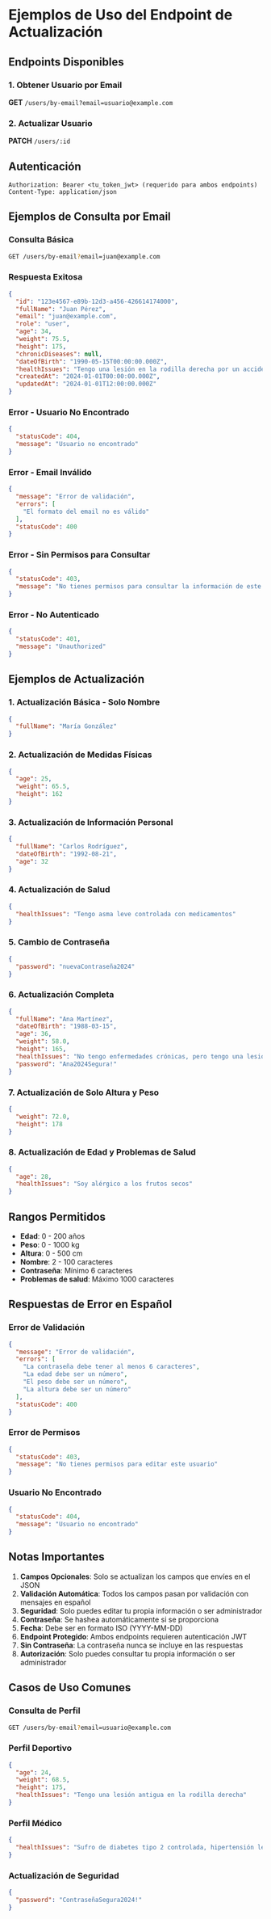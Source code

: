 # Ejemplos de Uso del Endpoint de Actualización

## Endpoints Disponibles

### 1. **Obtener Usuario por Email**
**GET** `/users/by-email?email=usuario@example.com`

### 2. **Actualizar Usuario**
**PATCH** `/users/:id`

## Autenticación
```
Authorization: Bearer <tu_token_jwt> (requerido para ambos endpoints)
Content-Type: application/json
```

## Ejemplos de Consulta por Email

### **Consulta Básica**
```bash
GET /users/by-email?email=juan@example.com
```

### **Respuesta Exitosa**
```json
{
  "id": "123e4567-e89b-12d3-a456-426614174000",
  "fullName": "Juan Pérez",
  "email": "juan@example.com",
  "role": "user",
  "age": 34,
  "weight": 75.5,
  "height": 175,
  "chronicDiseases": null,
  "dateOfBirth": "1990-05-15T00:00:00.000Z",
  "healthIssues": "Tengo una lesión en la rodilla derecha por un accidente deportivo",
  "createdAt": "2024-01-01T00:00:00.000Z",
  "updatedAt": "2024-01-01T12:00:00.000Z"
}
```

### **Error - Usuario No Encontrado**
```json
{
  "statusCode": 404,
  "message": "Usuario no encontrado"
}
```

### **Error - Email Inválido**
```json
{
  "message": "Error de validación",
  "errors": [
    "El formato del email no es válido"
  ],
  "statusCode": 400
}
```

### **Error - Sin Permisos para Consultar**
```json
{
  "statusCode": 403,
  "message": "No tienes permisos para consultar la información de este usuario"
}
```

### **Error - No Autenticado**
```json
{
  "statusCode": 401,
  "message": "Unauthorized"
}
```

## Ejemplos de Actualización

### 1. **Actualización Básica - Solo Nombre**
```json
{
  "fullName": "María González"
}
```

### 2. **Actualización de Medidas Físicas**
```json
{
  "age": 25,
  "weight": 65.5,
  "height": 162
}
```

### 3. **Actualización de Información Personal**
```json
{
  "fullName": "Carlos Rodríguez",
  "dateOfBirth": "1992-08-21",
  "age": 32
}
```

### 4. **Actualización de Salud**
```json
{
  "healthIssues": "Tengo asma leve controlada con medicamentos"
}
```

### 5. **Cambio de Contraseña**
```json
{
  "password": "nuevaContraseña2024"
}
```

### 6. **Actualización Completa**
```json
{
  "fullName": "Ana Martínez",
  "dateOfBirth": "1988-03-15",
  "age": 36,
  "weight": 58.0,
  "height": 165,
  "healthIssues": "No tengo enfermedades crónicas, pero tengo una lesión menor en el tobillo izquierdo por un esguince",
  "password": "Ana2024Segura!"
}
```

### 7. **Actualización de Solo Altura y Peso**
```json
{
  "weight": 72.0,
  "height": 178
}
```

### 8. **Actualización de Edad y Problemas de Salud**
```json
{
  "age": 28,
  "healthIssues": "Soy alérgico a los frutos secos"
}
```

## Rangos Permitidos

- **Edad**: 0 - 200 años
- **Peso**: 0 - 1000 kg
- **Altura**: 0 - 500 cm
- **Nombre**: 2 - 100 caracteres
- **Contraseña**: Mínimo 6 caracteres
- **Problemas de salud**: Máximo 1000 caracteres

## Respuestas de Error en Español

### Error de Validación
```json
{
  "message": "Error de validación",
  "errors": [
    "La contraseña debe tener al menos 6 caracteres",
    "La edad debe ser un número",
    "El peso debe ser un número",
    "La altura debe ser un número"
  ],
  "statusCode": 400
}
```

### Error de Permisos
```json
{
  "statusCode": 403,
  "message": "No tienes permisos para editar este usuario"
}
```

### Usuario No Encontrado
```json
{
  "statusCode": 404,
  "message": "Usuario no encontrado"
}
```

## Notas Importantes

1. **Campos Opcionales**: Solo se actualizan los campos que envíes en el JSON
2. **Validación Automática**: Todos los campos pasan por validación con mensajes en español
3. **Seguridad**: Solo puedes editar tu propia información o ser administrador
4. **Contraseña**: Se hashea automáticamente si se proporciona
5. **Fecha**: Debe ser en formato ISO (YYYY-MM-DD)
6. **Endpoint Protegido**: Ambos endpoints requieren autenticación JWT
7. **Sin Contraseña**: La contraseña nunca se incluye en las respuestas
8. **Autorización**: Solo puedes consultar tu propia información o ser administrador

## Casos de Uso Comunes

### **Consulta de Perfil**
```bash
GET /users/by-email?email=usuario@example.com
```

### **Perfil Deportivo**
```json
{
  "age": 24,
  "weight": 68.5,
  "height": 175,
  "healthIssues": "Tengo una lesión antigua en la rodilla derecha"
}
```

### **Perfil Médico**
```json
{
  "healthIssues": "Sufro de diabetes tipo 2 controlada, hipertensión leve y alergia al polen"
}
```

### **Actualización de Seguridad**
```json
{
  "password": "ContraseñaSegura2024!"
}
```
